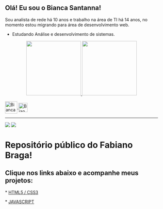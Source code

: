 ## Olá! Eu sou o Bianca Santanna!

<p>Sou analista de rede há 10 anos e trabalho na área de TI há 14 anos, no momento estou migrando para área de desenvolvimento web. </p>

- Estudando Análise e desenvolvimento de sistemas.


<div align="center">
  <a href="https://github.com/bibiisantanna">
  <img height="180em" src="https://github-readme-stats.vercel.app/api?username=bibiisantanna&layout=compact&langs_count=7&theme=dracula"/> <img height="180em" src="https://github-readme-stats.vercel.app/api/top-langs/?username=bibiisantanna&layout=compact&langs_count=7&theme=dracula"/>
</div>

<div style="display: inline_block"><br>
  
  <img align="center" alt="Bianca-Sanatanna-MySqL" heigth="30" width="40"  src="https://cdn.jsdelivr.net/gh/devicons/devicon/icons/mysql/mysql-original-wordmark.svg"/>  
  <img align="center" alt="Bianca-Sanatanna-MySqL" heigth="30" width="30" src="https://cdn.creazilla.com/icons/3254252/python-icon-md.png"/>
  </div>

---


 <div>
  <a href="https://www.instagram.com/bibiisantanna/" target="_blank"><img src="https://img.shields.io/badge/Instagram-E4405F?style=for-the-badge&logo=instagram&logoColor=white" target="_blank"></a>
  <a href="https://www.linkedin.com/in/bianca-sant-anna-8b68b51b2/" target="_blank"><img src="https://img.shields.io/badge/-LinkedIn-%230077B5?style=for-the-badge&logo=linkedin&logoColor=white" target="_blank"></a> 
 </div>
  
  # Repositório público do Fabiano Braga!
  
  ## Clique nos links abaixo e acompanhe meus projetos:
 
<p>* <a href="https://fabiano-braga.github.io/HTML-CSS/desafios/index.html" target="_blank">HTML5 / CSS3</a></p> 
  
 <p>* <a href="https://fabiano-braga.github.io/JavaScript/desafios/index.html" target="_blank">JAVASCRIPT</a></p>
  

